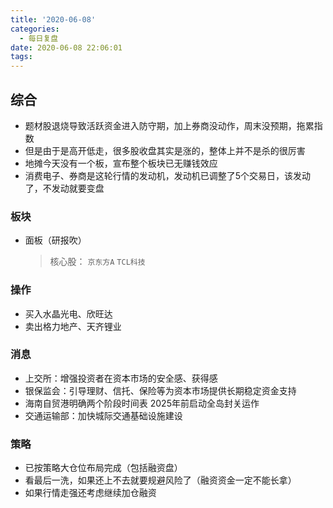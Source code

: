 ```yaml
---
title: '2020-06-08'
categories:
  - 每日复盘
date: 2020-06-08 22:06:01
tags:
---
```

## 综合

- 题材股退烧导致活跃资金进入防守期，加上券商没动作，周末没预期，拖累指数
- 但是由于是高开低走，很多股收盘其实是涨的，整体上并不是杀的很厉害
- 地摊今天没有一个板，宣布整个板块已无赚钱效应
- 消费电子、券商是这轮行情的发动机，发动机已调整了5个交易日，该发动了，不发动就要变盘

### 板块

- 面板（研报吹）
  > 核心股： `京东方A` `TCL科技`

### 操作

- 买入水晶光电、欣旺达
- 卖出格力地产、天齐锂业

### 消息

- 上交所：增强投资者在资本市场的安全感、获得感
- 银保监会：引导理财、信托、保险等为资本市场提供长期稳定资金支持
- 海南自贸港明确两个阶段时间表 2025年前启动全岛封关运作
- 交通运输部：加快城际交通基础设施建设

### 策略

- 已按策略大仓位布局完成（包括融资盘）
- 看最后一洗，如果还上不去就要规避风险了（融资资金一定不能长拿）
- 如果行情走强还考虑继续加仓融资
